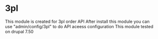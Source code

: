 # 3pl
This module is created for 3pl order API
After install this module you can use "admin/config/3pl" to do  API aceess configuration
This module tested on drupal 7.50 
